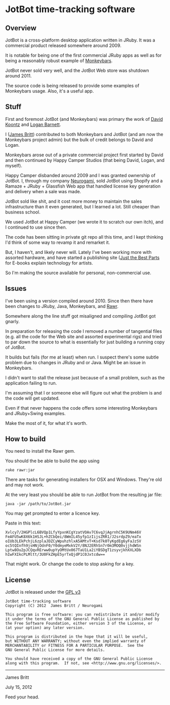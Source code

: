 # JotBot time-tracking software #



## Overview ##

JotBot is a cross-platform desktop application written in JRuby.  It was a commercial product released somewhere around 2009. 

It is notable for being one of the first commercial JRuby apps as well as for being a reasonably robust example of [Monkeybars](http://Monkeybars.org).

JotBot never sold very well, and the JotBot Web store was shutdown around 2011.

The source code is being released to provide some examples of Monkeybars usage. Also, it's a useful app.


## Stuff ##

First and foremost JotBot (and Monkeybars) was primary the work of [David Koontz](http://dkoontz.wordpress.com/) and [Logan Barnett](http://blog.logustus.com/).

I ([James Britt](http://jamesbritt.com)) contributed to both Monkeybars and JotBot (and am now the Monkeybars project admin) but the bulk of credit belongs to David and Logan.

Monkeybars arose out of a private commercial project first started by David and then continued by Happy Camper Studios (that being David, Logan, and myself).

Happy Camper disbanded around 2009 and I was granted ownership of JotBot.  I, through my company [Neurogami](http://neurogami.com), sold JotBot using Shopify and a Ramaze + JRuby + Glassfish Web app that handled license key generation and delivery when a sale was made.

JotBot sold like shit, and it cost more money to maintain the sales infrastructure than it even generated, but I learned a lot.  Still cheaper than business school.

We used JotBot at Happy Camper (we wrote it to scratch our own itch), and I continued to use since then.

The code has been sitting in private git repo all this time, and I kept thinking I'd think of some way to revamp it and remarket it.  

But, I haven't, and likely never will.   Lately I've been working more with assorted hardware, and have started a publishing site ([Just the Best Parts](http://justthebestparts.com) for E-books explain technology for artists.

So I'm making the source available for personal, non-commercial use.


## Issues ##

I've been using a version compiled around 2010.  Since then there have been changes to JRuby, Java, Monkeybars, and [Rawr](https://github.com/rawr/rawr).

Somewhere along the line stuff got misaligned and compiling JotBot got gnarly.

In preparation for releasing the code I removed a number of tangential files (e.g. all the code for the Web site and assorted experimental rigs) and tried to par down the source to what is essentially for just building a running copy of JotBot.

It builds but fails (for me at least) when run.  I suspect there's some subtle problem due to changes in JRuby and or Java. Might be an issue in Monkeybars.

I didn't want to stall the release just because of a small problem, such as the application failing to run.

I'm assuming that I or someone else will figure out what the problem is and the code will get updated.

Even if that never happens the code offers some interesting Monkeybars and JRuby+Swing examples.


Make the most of it, for what it's worth.


## How to build ##

You need to install the Rawr gem.

You should the be able to build the app using

    rake rawr:jar

There are tasks for generating installers for OSX and Windows.  They're old and may not work.

At the very least you should be able to run JotBot from the resulting jar file:

    java -jar /path/to/JotBot.jar

You may get prompted to enter a licence key.

Paste in this text:


`Xvlcy7/2HGPlcL6BVQp1LfyYpxnKCgYzatVOAv7C6vqJjAgrnhC5K9UNm46V
FeAFU5wK8X6k1HSJL+hZCbQei/8WmIL45yfp1zIijsZRR1/J2srdpZ9/eaTx
oIUb3LEkPchjL6zplaJDZCyWpuhzhlxA5AMtvT+Ksd7k0TyKgdEg6yFaJzSV
oc5tQInfh9jsHNjOdnF0/Y0dmyeMxkV2Y/8NJ2ERhSn7r0m3MOQ0vjjhdWSn
Lptw8Ou2pJCQqvRErww0upYyOMtUx067TaU1La2iYBSDgT1zsyvjkhXXLXDb
hIwFXIkcPLMltt/3U0FkZHpE5yrTxQjdP1C0Jxtcdw==`


That might work.  Or change the code to stop asking for a key.



## License ##

JotBot is released under the [GPL v3](http://www.gnu.org/copyleft/gpl.html)


    JotBot time-tracking software
    Copyright (C) 2012  James Britt / Neurogami

    This program is free software: you can redistribute it and/or modify
    it under the terms of the GNU General Public License as published by
    the Free Software Foundation, either version 3 of the License, or
    (at your option) any later version.

    This program is distributed in the hope that it will be useful,
    but WITHOUT ANY WARRANTY; without even the implied warranty of
    MERCHANTABILITY or FITNESS FOR A PARTICULAR PURPOSE.  See the
    GNU General Public License for more details.

    You should have received a copy of the GNU General Public License
    along with this program.  If not, see <http://www.gnu.org/licenses/>.
     
    
     

--------------

James Britt

July 15, 2012


Feed your head.

